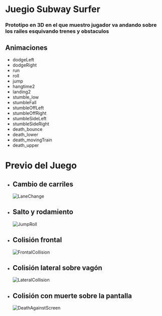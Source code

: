 <h1>Juegio Subway Surfer</h1>
<h3>Prototipo en 3D en el que muestro jugador va andando sobre los railes esquivando trenes y obstaculos</h3>
<h2>Animaciones</h2>
<ul>
  <li>dodgeLeft</li>
  <li>dodgeRight</li>
  <li>run</li>
  <li>roll</li>
  <li>jump</li>
  <li>hangtime2</li>
  <li>landing2</li>
  <li>stumble_low</li>
  <li>stumbleFall</li>
  <li>stumbleOffLeft</li>
  <li>stumbleOffRight</li>
  <li>stumbleSideLeft</li>
  <li>stumbleSideRight</li>
  <li>death_bounce</li>
  <li>death_lower</li>
  <li>death_movingTrain</li>
  <li>death_upper</li>
</ul>
<h1>Previo del Juego</h1>
<ul>
  <li>
    <h2>Cambio de carriles</h2>
    
  ![LaneChange](https://github.com/Microbyt-Konami/SubwaySurfer/assets/167362830/aee49157-cc25-4eb5-bcc9-c2321ea30ff6)
  </li>
  <li>
    <h2>Salto y rodamiento</h2>

  ![JumpRoll](https://github.com/Microbyt-Konami/SubwaySurfer/assets/167362830/af7ab1b7-aea3-4aee-8454-1282fe0f3971)
  </li>
  <li>
    <h2>Colisión frontal</h2>

  ![FrontalCollision](https://github.com/Microbyt-Konami/SubwaySurfer/assets/167362830/d1ea2c9a-5e24-4b16-8deb-dc7006049d27)
  </li>
  <li>
    <h2>Colisión lateral sobre vagón</h2>

  ![LateralCollision](https://github.com/Microbyt-Konami/SubwaySurfer/assets/167362830/e6176c8e-4ff0-4c8f-8274-5620b08760e8)
  </li>
  <li>
    <h2>Colisión con muerte sobre la pantalla</h2>

  ![DeathAgainstScreen](https://github.com/Microbyt-Konami/SubwaySurfer/assets/167362830/f7148545-5f72-4a24-8e51-7193f73b084b)
  </li>
</ul>
